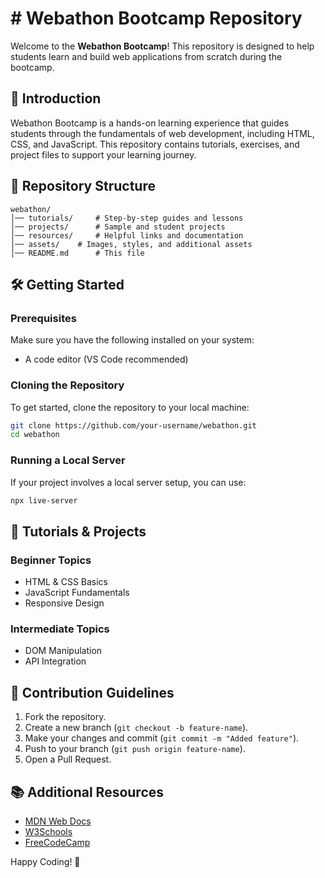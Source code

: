 # # Webathon Bootcamp Repository

Welcome to the **Webathon Bootcamp**! This repository is designed to help students learn and build web applications from scratch during the bootcamp.

## 📌 Introduction
Webathon Bootcamp is a hands-on learning experience that guides students through the fundamentals of web development, including HTML, CSS, and JavaScript. This repository contains tutorials, exercises, and project files to support your learning journey.

## 📁 Repository Structure
```
webathon/
│── tutorials/	   # Step-by-step guides and lessons
│── projects/	   # Sample and student projects
│── resources/	   # Helpful links and documentation
│── assets/	   # Images, styles, and additional assets
│── README.md	   # This file
```

## 🛠️ Getting Started
### Prerequisites
Make sure you have the following installed on your system:
- A code editor (VS Code recommended)

### Cloning the Repository
To get started, clone the repository to your local machine:
```sh
git clone https://github.com/your-username/webathon.git
cd webathon
```

### Running a Local Server
If your project involves a local server setup, you can use:
```sh
npx live-server
```

## 🚀 Tutorials & Projects
### Beginner Topics
- HTML & CSS Basics
- JavaScript Fundamentals
- Responsive Design

### Intermediate Topics
- DOM Manipulation
- API Integration

## 🤝 Contribution Guidelines
1. Fork the repository.
2. Create a new branch (`git checkout -b feature-name`).
3. Make your changes and commit (`git commit -m "Added feature"`).
4. Push to your branch (`git push origin feature-name`).
5. Open a Pull Request.

## 📚 Additional Resources
- [MDN Web Docs](https://developer.mozilla.org/)
- [W3Schools](https://www.w3schools.com/)
- [FreeCodeCamp](https://www.freecodecamp.org/)

Happy Coding! 🚀

